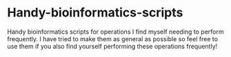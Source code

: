 # Handy-bioinformatics-scripts
Handy bioinformatics scripts for operations I find myself needing to perform frequently. I have tried to make them as general as possible so feel free to use them if you also find yourself performing these operations frequently!
